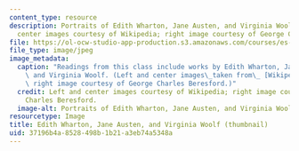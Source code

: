 ```yaml
---
content_type: resource
description: Portraits of Edith Wharton, Jane Austen, and Virginia Woolf. (Left and
  center images courtesy of Wikipedia; right image courtesy of George Charles Beresford.)
file: https://ol-ocw-studio-app-production.s3.amazonaws.com/courses/es-260-womens-novels-a-weekly-book-club-spring-2006/37196b4a8528498b1b21a3eb74a5348a_es-260s06-th.jpg
file_type: image/jpeg
image_metadata:
  caption: "Readings from this class include works by Edith Wharton, Jane Austen,\
    \ and Virginia Woolf. (Left and center images\_taken from\_ [Wikipedia](http://www.wikipedia.org/);\
    \ right image courtesy of George Charles Beresford.)"
  credit: Left and center images courtesy of Wikipedia; right image courtesy of George
    Charles Beresford.
  image-alt: Portraits of Edith Wharton, Jane Austen, and Virginia Woolf.
resourcetype: Image
title: Edith Wharton, Jane Austen, and Virginia Woolf (thumbnail)
uid: 37196b4a-8528-498b-1b21-a3eb74a5348a
---
```

